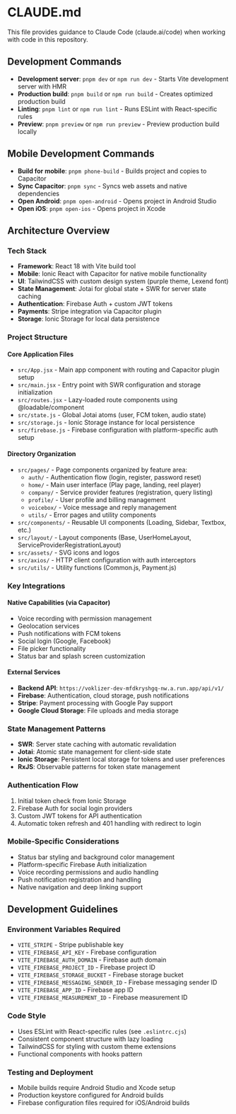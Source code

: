 # CLAUDE.md

This file provides guidance to Claude Code (claude.ai/code) when working with code in this repository.

## Development Commands

- **Development server**: `pnpm dev` or `npm run dev` - Starts Vite development server with HMR
- **Production build**: `pnpm build` or `npm run build` - Creates optimized production build
- **Linting**: `pnpm lint` or `npm run lint` - Runs ESLint with React-specific rules
- **Preview**: `pnpm preview` or `npm run preview` - Preview production build locally

## Mobile Development Commands

- **Build for mobile**: `pnpm phone-build` - Builds project and copies to Capacitor
- **Sync Capacitor**: `pnpm sync` - Syncs web assets and native dependencies
- **Open Android**: `pnpm open-android` - Opens project in Android Studio
- **Open iOS**: `pnpm open-ios` - Opens project in Xcode

## Architecture Overview

### Tech Stack
- **Framework**: React 18 with Vite build tool
- **Mobile**: Ionic React with Capacitor for native mobile functionality
- **UI**: TailwindCSS with custom design system (purple theme, Lexend font)
- **State Management**: Jotai for global state + SWR for server state caching
- **Authentication**: Firebase Auth + custom JWT tokens
- **Payments**: Stripe integration via Capacitor plugin
- **Storage**: Ionic Storage for local data persistence

### Project Structure

#### Core Application Files
- `src/App.jsx` - Main app component with routing and Capacitor plugin setup
- `src/main.jsx` - Entry point with SWR configuration and storage initialization
- `src/routes.jsx` - Lazy-loaded route components using @loadable/component
- `src/state.js` - Global Jotai atoms (user, FCM token, audio state)
- `src/storage.js` - Ionic Storage instance for local persistence
- `src/firebase.js` - Firebase configuration with platform-specific auth setup

#### Directory Organization
- `src/pages/` - Page components organized by feature area:
  - `auth/` - Authentication flow (login, register, password reset)
  - `home/` - Main user interface (Play page, landing, reel player)
  - `company/` - Service provider features (registration, query listing)
  - `profile/` - User profile and billing management
  - `voicebox/` - Voice message and reply management
  - `utils/` - Error pages and utility components
- `src/components/` - Reusable UI components (Loading, Sidebar, Textbox, etc.)
- `src/layout/` - Layout components (Base, UserHomeLayout, ServiceProviderRegistrationLayout)
- `src/assets/` - SVG icons and logos
- `src/axios/` - HTTP client configuration with auth interceptors
- `src/utils/` - Utility functions (Common.js, Payment.js)

### Key Integrations

#### Native Capabilities (via Capacitor)
- Voice recording with permission management
- Geolocation services
- Push notifications with FCM tokens
- Social login (Google, Facebook)
- File picker functionality
- Status bar and splash screen customization

#### External Services
- **Backend API**: `https://voklizer-dev-mfdkryshgq-nw.a.run.app/api/v1/`
- **Firebase**: Authentication, cloud storage, push notifications
- **Stripe**: Payment processing with Google Pay support
- **Google Cloud Storage**: File uploads and media storage

### State Management Patterns
- **SWR**: Server state caching with automatic revalidation
- **Jotai**: Atomic state management for client-side state
- **Ionic Storage**: Persistent local storage for tokens and user preferences
- **RxJS**: Observable patterns for token state management

### Authentication Flow
1. Initial token check from Ionic Storage
2. Firebase Auth for social login providers
3. Custom JWT tokens for API authentication
4. Automatic token refresh and 401 handling with redirect to login

### Mobile-Specific Considerations
- Status bar styling and background color management
- Platform-specific Firebase Auth initialization
- Voice recording permissions and audio handling
- Push notification registration and handling
- Native navigation and deep linking support

## Development Guidelines

### Environment Variables Required
- `VITE_STRIPE` - Stripe publishable key
- `VITE_FIREBASE_API_KEY` - Firebase configuration
- `VITE_FIREBASE_AUTH_DOMAIN` - Firebase auth domain
- `VITE_FIREBASE_PROJECT_ID` - Firebase project ID
- `VITE_FIREBASE_STORAGE_BUCKET` - Firebase storage bucket
- `VITE_FIREBASE_MESSAGING_SENDER_ID` - Firebase messaging sender ID
- `VITE_FIREBASE_APP_ID` - Firebase app ID
- `VITE_FIREBASE_MEASUREMENT_ID` - Firebase measurement ID

### Code Style
- Uses ESLint with React-specific rules (see `.eslintrc.cjs`)
- Consistent component structure with lazy loading
- TailwindCSS for styling with custom theme extensions
- Functional components with hooks pattern

### Testing and Deployment
- Mobile builds require Android Studio and Xcode setup
- Production keystore configured for Android builds
- Firebase configuration files required for iOS/Android builds